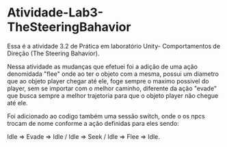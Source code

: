 # Atividade-Lab3-TheSteeringBahavior

 Essa é a atividade 3.2 de Prática em laboratório Unity- Comportamentos de Direção (The Steering Bahavior).

 Nessa atividade as mudanças que efetuei foi a adição de uma ação denomidada "flee" onde ao ter o objeto com a mesma, possui um diametro que ao objeto player chegar até ele, foge sempre o maximo possivel do player, sem se importar com o melhor caminho, diferente da ação "evade" que busca sempre a melhor trajetoria para que o objeto player não chegue até ele.

 Foi adicionado ao codigo também uma sessão switch, onde o os npcs trocam de nome conforme a ação definidas para eles sendo:

Idle => Evade => Idle / Idle => Seek / Idle => Flee => Idle.
